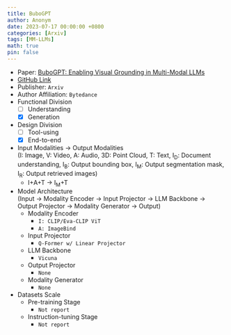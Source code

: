 ```yaml
---
title: BuboGPT
author: Anonym
date: 2023-07-17 00:00:00 +0800
categories: [Arxiv]
tags: [MM-LLMs]
math: true
pin: false
---
```


- Paper: [BuboGPT: Enabling Visual Grounding in Multi-Modal LLMs](https://arxiv.org/abs/2307.08581)
- [GitHub Link](https://bubo-gpt.github.io)
- Publisher: `Arxiv`
- Author Affiliation: `Bytedance`
- Functional Division
  + [ ] Understanding
  + [x] Generation
- Design Division
  + [ ] Tool-using
  + [x] End-to-end
- Input Modalities $\rightarrow$ Output Modalities <br />(I: Image, V: Video, A: Audio, 3D: Point Cloud, T: Text, I<sub>D</sub>: Document understanding, I<sub>B</sub>: Output bounding box, I<sub>M</sub>: Output segmentation mask, I<sub>R</sub>: Output retrieved images)
  + I+A+T $\rightarrow$ I<sub>M</sub>+T
- Model Architecture <br />(Input $\rightarrow$ Modality Encoder $\rightarrow$ Input Projector $\rightarrow$ LLM Backbone $\rightarrow$ Output Projector $\rightarrow$ Modality Generator $\rightarrow$ Output)
  + Modality Encoder
    * `I: CLIP/Eva-CLIP ViT`
    * `A: ImageBind`
  + Input Projector
    * `Q-Former w/ Linear Projector`
  + LLM Backbone
    * `Vicuna`
  + Output Projector
    * `None`
  + Modality Generator
    * `None`
- Datasets Scale
  + Pre-training Stage
    * `Not report`
  + Instruction-tuning Stage
    * `Not report`
